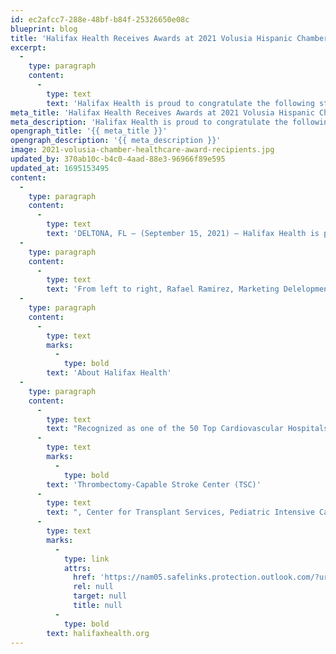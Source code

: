 ```yaml
---
id: ec2afcc7-288e-48bf-b84f-25326650e08c
blueprint: blog
title: 'Halifax Health Receives Awards at 2021 Volusia Hispanic Chamber’s Healthcare Awards'
excerpt:
  -
    type: paragraph
    content:
      -
        type: text
        text: 'Halifax Health is proud to congratulate the following staff members for their recent recognition during the 2021 Volusia Hispanic Chamber’s Healthcare Awards held in Deltona.'
meta_title: 'Halifax Health Receives Awards at 2021 Volusia Hispanic Chamber’s Healthcare Awards'
meta_description: 'Halifax Health is proud to congratulate the following staff members for their recent recognition during the 2021 Volusia Hispanic Chamber’s Healthcare Awards held in Deltona.'
opengraph_title: '{{ meta_title }}'
opengraph_description: '{{ meta_description }}'
image: 2021-volusia-chamber-healthcare-award-recipients.jpg
updated_by: 370ab10c-b4c0-4aad-88e3-96966f89e595
updated_at: 1695153495
content:
  -
    type: paragraph
    content:
      -
        type: text
        text: 'DELTONA, FL – (September 15, 2021) – Halifax Health is proud to congratulate the following staff members for their recent recognition during the 2021 Volusia Hispanic Chamber’s Healthcare Awards held in Deltona. The awards recognize outstanding performance in their field and for going above and beyond to better our communities.'
  -
    type: paragraph
    content:
      -
        type: text
        text: 'From left to right, Rafael Ramirez, Marketing Delelopment Specialist – Physician & Corporate Relations, received the Outstanding Healthcare Executive Award, Bruines Ramirez, Senior Practice Administrator, was the event’s Master of Ceremonies and is holding Halifax Health’s President’s Award for Community Contributions, Dr. Margaret Crossman, SVP & Chief Medical Officer, and Dr. Jorge Perez Lopez, Physical Medicine and Rehabilitation – Halifax Health|Brooks Rehabilitation, both of which received Outstanding Practitioner Awards. Congratulations to all for a job well done!'
  -
    type: paragraph
    content:
      -
        type: text
        marks:
          -
            type: bold
        text: 'About Halifax Health'
  -
    type: paragraph
    content:
      -
        type: text
        text: "Recognized as one of the 50 Top Cardiovascular Hospitals™ in the United States by IBM Watson Health™, Halifax Health serves Volusia and Flagler counties, providing a continuum of health care services through a network of organizations including a tertiary hospital, two community hospitals, urgent care, psychiatric services, a cancer treatment center with five outreach locations, the area’s largest hospice, a center for inpatient rehabilitation, outpatient rehabilitation clinics, primary care walk-in clinics, a clinic specializing in women’s health, a pediatric care community clinic, three children’s medical practices, a home health care agency and an exclusive provider organization.\_Halifax Health offers the area’s only Level II Trauma Center, "
      -
        type: text
        marks:
          -
            type: bold
        text: 'Thrombectomy-Capable Stroke Center (TSC)'
      -
        type: text
        text: ", Center for Transplant Services, Pediatric Intensive Care Unit, Pediatric Emergency Department, Child and Adolescent Behavioral Services, complete Neurosurgical Services, OB Emergency Department and Level III Neonatal Intensive Care Unit that cares for babies born earlier than 28 weeks.\_For more information, visit\_"
      -
        type: text
        marks:
          -
            type: link
            attrs:
              href: 'https://nam05.safelinks.protection.outlook.com/?url=https%3A%2F%2Furldefense.com%2Fv3%2F__http%3A%2Fhalifaxhealth.org%2F__%3B!aaPAlifS5grJ!T27h5xwRDxjFmhPbooWSeNXC_A7ADouxMrjctNgx5qUzHRW52zqAyPwzfIq1l0t3crUd%24&data=02%7C01%7CTaylor.McDonald%40publix.com%7Ca2db9e4b0cc84691c99108d8324db247%7C623cac68b5d045f191093122c3974cc9%7C0%7C0%7C637314656585826098&sdata=ih9ZVb1%2FXWcSnOo9BvxOoxijVoFtm2%2Bn9dM5Z4p46KU%3D&reserved=0'
              rel: null
              target: null
              title: null
          -
            type: bold
        text: halifaxhealth.org
---
```

